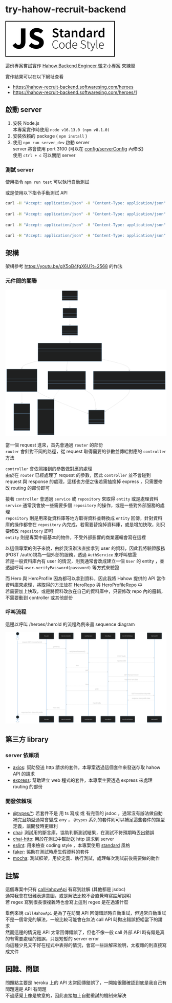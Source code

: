 # try-hahow-recruit-backend

[![JavaScript Style Guide](/doc/img/badge.svg)](https://github.com/standard/standard)

這份專案嘗試實作 [Hahow Backend Engineer 徵才小專案](https://github.com/hahow/hahow-recruit/blob/05d2634b6718bcf54e8d3153e778a0f1fe1273bb/backend.md) 來練習

實作結果可以在以下網址查看

- <https://hahow-recruit-backend.softwaresing.com/heroes>
- <https://hahow-recruit-backend.softwaresing.com/heroes/1>

## 啟動 server

1. 安裝 Node.js  
   本專案實作時使用 `node v16.13.0 (npm v8.1.0)`
2. 安裝依賴的 package ( `npm install` )
3. 使用 `npm run server_dev` 啟動 server  
   server 將會使用 port 3100 (可以在 [config/serverConfig](/config/serverConfig.js) 內修改)  
   使用 `ctrl + c` 可以關閉 server

### 測試 server

使用指令 `npm run test` 可以執行自動測試

或是使用以下指令手動測試 API

```sh
curl -H "Accept: application/json" -H "Content-Type: application/json" -X GET http://localhost:3100/heroes

curl -H "Accept: application/json" -H "Content-Type: application/json" -X GET http://localhost:3100/heroes/1

curl -H "Accept: application/json" -H "Content-Type: application/json" -H "Name: hahow" -H "Password: rocks" -X GET http://localhost:3100/heroes

curl -H "Accept: application/json" -H "Content-Type: application/json" -H "Name: hahow" -H "Password: rocks" -X GET http://localhost:3100/heroes/1
```

## 架構

架構參考 <https://youtu.be/gX5oB4fgX6U?t=2568> 的作法

### 元件間的關聯

![class diagram](/doc/img/classDiagram.svg)

當一個 request 進來，首先會通過 `router` 的部份  
`router` 會針對不同的路徑，從 request 取得需要的參數並傳給對應的 `controller` 方法

`controller` 會依照接到的參數做對應的處理  
由於在 `router` 已經處理了 request 的參數，因此 `controller` 並不會碰到 request 與 response 的處理，這樣也方便之後若需抽換掉 express ，只需要修改 routing 的部份即可

接著 `controller` 會透過 `service` 或 `repository` 來取得 `entity` 或是處理資料  
`service` 通常我會放一些需要多個 `repository` 的操作，或是一些對外部服務的處理  
`repository` 則是用來從資料庫等地方取得資料並轉換成 `entity` 回傳，針對資料庫的操作都會在 `repository` 內完成，若需要替換掉資料庫，或是增加快取，則只要修改 `repository` 即可  
`entity` 則是專案中最基本的物件，不受外部影響的商業邏輯會寫在這裡

以這個專案的例子來說，由於我沒辦法直接拿到 user 的資料，因此我將驗證服務(POST /auth)視為一個外部的服務，透過 `AuthService` 來呼叫驗證  
若是一般資料庫內有 user 的情況，則我通常會改成建立一個 `User` 的 entity ，並透過呼叫 `user.verifyPassword(password)` 等方式來驗證

而 Hero 與 HeroProfile 因為都可以拿到資料，因此我將 Hahow 提供的 API 當作資料庫來處理，將取得的方法放在 HeroRepo 與 HeroProfileRepo 中  
若需要加上快取，或是將資料改放在自己的資料庫中，只要修改 repo 內的邏輯，不需要動到 controller 或其他部份

### 呼叫流程

這邊以呼叫 /heroes/:heroId 的流程為例來畫 sequence diagram

![sequence diagram](/doc/img/sequenceDiagram.svg)

## 第三方 library

### server 依賴項

- [axios](https://www.npmjs.com/package/axios): 幫助發送 http 請求的套件，本專案透過這個套件來發送存取 hahow API 的請求
- [express](https://www.npmjs.com/package/express): 幫助建立 web 程式的套件，本專案主要透過 express 來處理 routing 的部份

### 開發依賴項

- [@types/*](https://www.npmjs.com/~types): 若套件不是 用 ts 寫成 或 有完善的 jsdoc ，通常沒有辦法做自動補完且類型通常會變成 any ， `@types` 系列的套件則可以補足這些套件的類型定義，讓開發時更順利
- [chai](https://www.npmjs.com/package/chai): 測試用的斷言庫，協助判斷測試結果，在測試不符預期時丟出錯誤
- [chai-http](https://www.npmjs.com/package/chai-http): 用於在測試中幫助送 http 請求到 server
- [eslint](https://eslint.org/): 用來檢查 coding style ，本專案使用 [standard](https://standardjs.com/readme-zhtw.html) 風格
- [faker](https://www.npmjs.com/package/faker): 協助在測試時產生假資料的套件
- [mocha](https://www.npmjs.com/package/mocha): 測試框架，用於定義、執行測試，處理每次測試前後需要做的動作

## 註解

這個專案中只有 [callHahowApi](/src/common/utils/callHahowApi.js) 有寫到註解 (其他都是 jsdoc)  
通常我會在很難表達意圖，或是解法比較不合直覺時寫註解說明  
若 regex 寫到很長很複雜時也會寫上這則 regex 是在過濾什麼

舉例來說 `callHahowApi` 是為了在訪問 API 回傳錯誤時自動重試，但通常自動重試不是一個常見的解法，一般比較可能會在無法 call API 時拋出錯誤拒絕當下的請求  
然而這邊的情況是 API 太常回傳錯誤了，但也不像一般 call 外部 API 時有錯是真的有需要處理的錯誤，只是短暫的 server error  
向這種少見又不好在程式中表得的情況，會寫一些註解來說明，太複雜的則直接寫成文件

## 困難、問題

問題點主要是 heroku 上的 API 太常回傳錯誤了，一開始很難確認到底是我自己有問題還是 API 有問題  
不過感覺上像是故意的，因此直接加上自動重試的機制來解決
